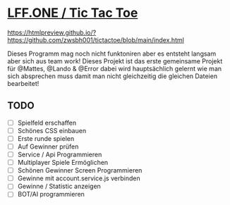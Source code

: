 # [LFF.ONE / Tic Tac Toe](https://lff.one/tictactoe)

https://htmlpreview.github.io/?https://github.com/zwsbh001/tictactoe/blob/main/index.html

Dieses Programm mag noch nicht funktoniren aber es entsteht langsam aber sich aus team work! Dieses Projekt ist das erste gemeinsame Projekt für @Mattes, @Lando & @Error dabei wird hauptsächlich gelernt wie man sich absprechen muss damit man nicht gleichzeitig die gleichen Dateien bearbeitet!

## TODO
- [ ] Spielfeld erschaffen
- [ ] Schönes CSS einbauen
- [ ] Erste runde spielen
- [ ] Auf Gewinner prüfen
- [ ] Service / Api Programmieren
- [ ] Multiplayer Spiele Ermöglichen
- [ ] Schönen Gewinner Screen Programmieren
- [ ] Gewinne mit account.service.js verbinden
- [ ] Gewinne / Statistic anzeigen
- [ ] BOT/AI programmieren
